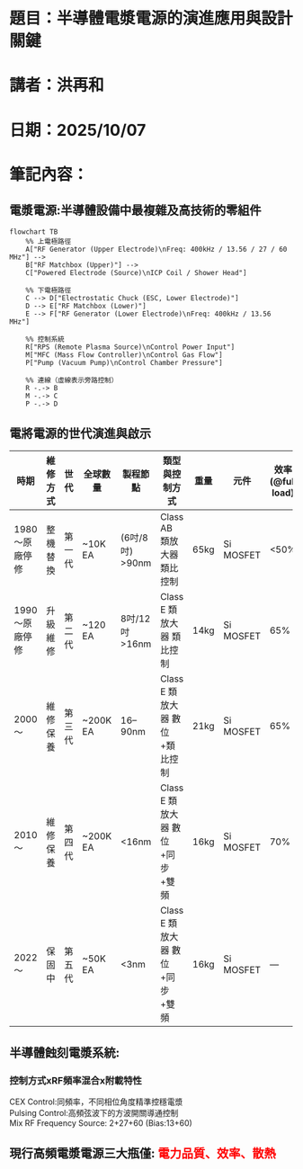 # 題目：半導體電漿電源的演進應用與設計關鍵
# 講者：洪再和
# 日期：2025/10/07
# 筆記內容：

## 電漿電源:半導體設備中最複雜及高技術的零組件

```mermaid
flowchart TB
    %% 上電極路徑
    A["RF Generator (Upper Electrode)\nFreq: 400kHz / 13.56 / 27 / 60 MHz"] --> 
    B["RF Matchbox (Upper)"] --> 
    C["Powered Electrode (Source)\nICP Coil / Shower Head"]

    %% 下電極路徑
    C --> D["Electrostatic Chuck (ESC, Lower Electrode)"]
    D --> E["RF Matchbox (Lower)"]
    E --> F["RF Generator (Lower Electrode)\nFreq: 400kHz / 13.56 MHz"]

    %% 控制系統
    R["RPS (Remote Plasma Source)\nControl Power Input"]
    M["MFC (Mass Flow Controller)\nControl Gas Flow"]
    P["Pump (Vacuum Pump)\nControl Chamber Pressure"]

    %% 連線（虛線表示旁路控制）
    R -.-> B
    M -.-> C
    P -.-> D

```
## 電將電源的世代演進與啟示

| 時期           | 維修方式   | 世代   | 全球數量 | 製程節點          | 類型與控制方式             | 重量  | 元件       | 效率 (@full load) | 備註                    |
|----------------|------------|--------|-----------|-------------------|----------------------------|-------|-------------|------------------|-------------------------|
| 1980～原廠停修 | 整機替換   | 第一代 | ~10K EA   | (6吋/8吋) >90nm   | Class AB 類放大器 類比控制 | 65kg  | Si MOSFET   | <50%             |                         |
| 1990～原廠停修 | 升級維修   | 第二代 | ~120 EA   | 8吋/12吋 >16nm    | Class E 類放大器 類比控制  | 14kg  | Si MOSFET   | 65%              |                         |
| 2000～         | 維修保養   | 第三代 | ~200K EA  | 16–90nm           | Class E 類放大器 數位+類比控制 | 21kg  | Si MOSFET   | 65%              |                         |
| 2010～         | 維修保養   | 第四代 | ~200K EA  | <16nm             | Class E 類放大器 數位+同步+雙頻 | 16kg  | Si MOSFET   | 70%              |                         |
| 2022～         | 保固中     | 第五代 | ~50K EA   | <3nm              | Class E 類放大器 數位+同步+雙頻 | 16kg  | Si MOSFET   | —                | 無須 Matchbox / DirectDriver |

## 半導體蝕刻電漿系統:
### 控制方式xRF頻率混合x附載特性 <br>
CEX Control:同頻率，不同相位角度精準控穩電漿 <br>
Pulsing Control:高頻弦波下的方波開關導通控制<br>
Mix RF Frequency Source: 2+27+60 (Bias:13+60)<br>

## 現行高頻電漿電源三大瓶僅:<font color=red> 電力品質、效率、散熱</font>
